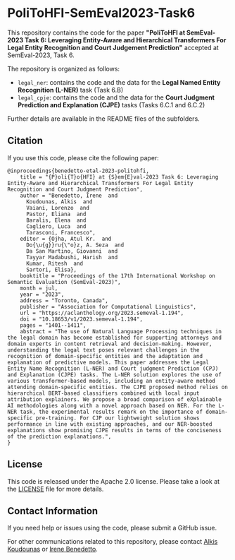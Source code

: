 # PoliToHFI-SemEval2023-Task6
This repository contains the code for the paper **"PoliToHFI at SemEval-2023 Task 6: Leveraging Entity-Aware and Hierarchical Transformers For Legal Entity Recognition and Court Judgement Prediction"** accepted at SemEval-2023, Task 6.

The repository is organized as follows:

- `legal_ner`: contains the code and the data for the **Legal Named Entity Recognition (L-NER)** task (Task 6.B)
- `legal_cpje`: contains the code and the data for the **Court Judgment Prediction and Explanation (CJPE)** tasks (Tasks 6.C.1 and 6.C.2)

Further details are available in the README files of the subfolders.

## Citation
If you use this code, please cite the following paper:

```
@inproceedings{benedetto-etal-2023-politohfi,
    title = "{P}oli{T}o{HFI} at {S}em{E}val-2023 Task 6: Leveraging Entity-Aware and Hierarchical Transformers For Legal Entity Recognition and Court Judgment Prediction",
    author = "Benedetto, Irene  and
      Koudounas, Alkis  and
      Vaiani, Lorenzo  and
      Pastor, Eliana  and
      Baralis, Elena  and
      Cagliero, Luca  and
      Tarasconi, Francesco",
    editor = {Ojha, Atul Kr.  and
      Do{\u{g}}ru{\"o}z, A. Seza  and
      Da San Martino, Giovanni  and
      Tayyar Madabushi, Harish  and
      Kumar, Ritesh  and
      Sartori, Elisa},
    booktitle = "Proceedings of the 17th International Workshop on Semantic Evaluation (SemEval-2023)",
    month = jul,
    year = "2023",
    address = "Toronto, Canada",
    publisher = "Association for Computational Linguistics",
    url = "https://aclanthology.org/2023.semeval-1.194",
    doi = "10.18653/v1/2023.semeval-1.194",
    pages = "1401--1411",
    abstract = "The use of Natural Language Processing techniques in the legal domain has become established for supporting attorneys and domain experts in content retrieval and decision-making. However, understanding the legal text poses relevant challenges in the recognition of domain-specific entities and the adaptation and explanation of predictive models. This paper addresses the Legal Entity Name Recognition (L-NER) and Court judgment Prediction (CPJ) and Explanation (CJPE) tasks. The L-NER solution explores the use of various transformer-based models, including an entity-aware method attending domain-specific entities. The CJPE proposed method relies on hierarchical BERT-based classifiers combined with local input attribution explainers. We propose a broad comparison of eXplainable AI methodologies along with a novel approach based on NER. For the L-NER task, the experimental results remark on the importance of domain-specific pre-training. For CJP our lightweight solution shows performance in line with existing approaches, and our NER-boosted explanations show promising CJPE results in terms of the conciseness of the prediction explanations.",
}
``` 

## License
This code is released under the Apache 2.0 license. Please take a look at the [LICENSE](LICENSE) file for more details.

## Contact Information
If you need help or issues using the code, please submit a GitHub issue.

For other communications related to this repository, please contact [Alkis Koudounas](mailto:alkis.koudounas@polito.it) or [Irene Benedetto](mailto:irene.benedetto@polito.it).
